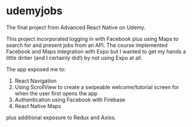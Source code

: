 # udemyjobs
The final project from Advanced React Native on Udemy.

This project incorporated logging in with Facebook plus using Maps to search for and present jobs from an API. The course implemented Facebook and Maps integration with Expo but I wanted to get my hands a little dirtier (and I certainly did!) by not using Expo at all.

The app exposed me to:

1) React Navigation
2) Using ScrollView to create a swipeable welcome/tutorial screen for when the user first opens the app
3) Authentication using Facebook with Firebase
4) React Native Maps

plus additional exposure to Redux and Axios.
